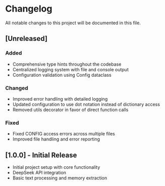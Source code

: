 # Changelog

All notable changes to this project will be documented in this file.

## [Unreleased]

### Added
- Comprehensive type hints throughout the codebase
- Centralized logging system with file and console output
- Configuration validation using Config dataclass

### Changed
- Improved error handling with detailed logging
- Updated configuration to use dot notation instead of dictionary access
- Removed utils decorator in favor of direct function calls

### Fixed
- Fixed CONFIG access errors across multiple files
- Improved file handling and error reporting

## [1.0.0] - Initial Release
- Initial project setup with core functionality
- DeepSeek API integration
- Basic text processing and memory extraction
